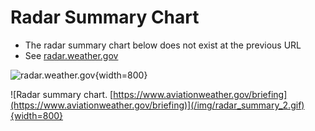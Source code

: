 # Radar Summary Chart

* The radar summary chart below does not exist at the previous URL
* See [radar.weather.gov](https://radar.weather.gov/)

![[radar.weather.gov](https://radar.weather.gov/)](/img/radar-weather-gov.jpg){width=800}

![Radar summary chart. [https://www.aviationweather.gov/briefing](https://www.aviationweather.gov/briefing)](/img/radar_summary_2.gif){width=800}
